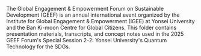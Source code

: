 The Global Engagement & Empowerment Forum on Sustainable Development (GEEF) is an annual international event organized by the Institute for Global Engagement & Empowerment (IGEE) at Yonsei University and the Ban Ki-moon Centre for Global Citizens.
This folder contains presentation materials, transcripts, and concept notes used in the 2025 GEEF Forum's Special Session 2-2: Yonsei University's Quantum Technology for the SDGs. 
